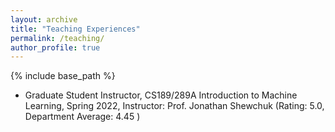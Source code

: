 ```yaml
---
layout: archive
title: "Teaching Experiences"
permalink: /teaching/
author_profile: true
---
```


{% include base_path %}

* Graduate Student Instructor, CS189/289A Introduction to Machine Learning, Spring 2022, Instructor: Prof. Jonathan Shewchuk (Rating: 5.0, Department Average: 4.45 )
